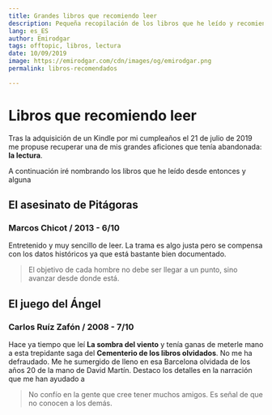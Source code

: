 ```yaml
---
title: Grandes libros que recomiendo leer
description: Pequeña recopilación de los libros que he leído y recomiendo
lang: es_ES
author: Emirodgar
tags: offtopic, libros, lectura
date: 10/09/2019
image: https://emirodgar.com/cdn/images/og/emirodgar.png
permalink: libros-recomendados

---
```


# Libros que recomiendo leer

Tras la adquisición de un Kindle por mi cumpleaños el 21 de julio de 2019 me propuse recuperar una de mis grandes aficiones que tenía abandonada: **la lectura**.

A continuación iré nombrando los libros que he leído desde entonces y alguna

## El asesinato de Pitágoras
### Marcos Chicot / 2013 - 6/10

Entretenido y muy sencillo de leer. La trama es algo justa pero se compensa con los datos históricos ya que está bastante bien documentado.

> El objetivo de cada hombre no debe ser llegar a un punto, sino avanzar desde donde está.

## El juego del Ángel
### Carlos Ruíz Zafón / 2008 - 7/10

Hace ya tiempo que leí **La sombra del viento** y tenía ganas de meterle mano a esta trepidante saga del **Cementerio de los libros olvidados**. No me ha defraudado. Me he sumergido de lleno en esa Barcelona olvidada de los años 20 de la mano de David Martín. Destaco los detalles en la narración que me han ayudado a 

> No confío en la gente que cree tener muchos amigos. Es señal de que no conocen a los demás.
<!--stackedit_data:
eyJoaXN0b3J5IjpbMTM2MjAyMjU0XX0=
-->